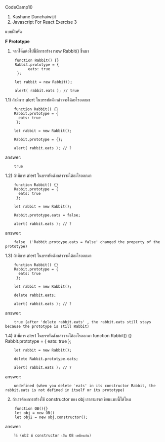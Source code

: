 CodeCamp10  
1. Kashane Danchaiwijit  
2. Javascript For React Exercise 3 

แบบฝึกหัด 

**F Prototype**    
1) จากโค๊ดต่อไปนี้มีการสร้าง new Rabbit() ขึ้นมา


        function Rabbit() {}
        Rabbit.prototype = {
              eats: true
         };

        let rabbit = new Rabbit();

        alert( rabbit.eats ); // true

1.1) ถ้ามีการ alert ในบรรทัดดังกล่าวจะได้อะไรออกมา


        function Rabbit() {}
        Rabbit.prototype = {
          eats: true
         };

        let rabbit = new Rabbit();

        Rabbit.prototype = {};

        alert( rabbit.eats ); // ?


answer:


        true


1.2) ถ้ามีการ alert ในบรรทัดดังกล่าวจะได้อะไรออกมา


        function Rabbit() {}
        Rabbit.prototype = {
          eats: true
         };

        let rabbit = new Rabbit();

        Rabbit.prototype.eats = false;
        
        alert( rabbit.eats ); // ?

      
answer:


        false  ('Rabbit.protoype.eats = false' changed the property of the prototype)


1.3) ถ้ามีการ alert ในบรรทัดดังกล่าวจะได้อะไรออกมา


        function Rabbit() {}
        Rabbit.prototype = {
          eats: true
         };

        let rabbit = new Rabbit();

        delete rabbit.eats;

        alert( rabbit.eats ); // ?


answer:


        true (after 'delete rabbit.eats' , the rabbit.eats still stays because the prototype is still Rabbit)


1.4) ถ้ามีการ alert ในบรรทัดดังกล่าวจะได้อะไรออกมา
        function Rabbit() {}
        Rabbit.prototype = {
          eats: true
         };

        let rabbit = new Rabbit();

        delete Rabbit.prototype.eats;

        alert( rabbit.eats ); // ?
       
 
answer:


        undefined (when you delete 'eats' in its constructor Rabbit, the rabbit.eats is not defined in itself or its prototype)


2) ถ้าเราต้องการสร้างใช้ constructor ของ obj เราสามารถเขียนแบบนี้ได้ไหม


        function OB(){}
        let obj = new OB()
        let obj2 = new obj.constructor();


answer:


        ได้ (ob2 มี constructor เป็น OB เหมือนกัน)













